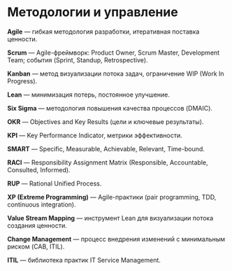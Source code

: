 # Методологии и управление

**Agile** — гибкая методология разработки, итеративная поставка ценности.

**Scrum** — Agile-фреймворк: Product Owner, Scrum Master, Development Team; события (Sprint, Standup, Retrospective).

**Kanban** — метод визуализации потока задач, ограничение WIP (Work In Progress).

**Lean** — минимизация потерь, постоянное улучшение.

**Six Sigma** — методология повышения качества процессов (DMAIC).

**OKR** — Objectives and Key Results (цели и ключевые результаты).

**KPI** — Key Performance Indicator, метрики эффективности.

**SMART** — Specific, Measurable, Achievable, Relevant, Time-bound.

**RACI** — Responsibility Assignment Matrix (Responsible, Accountable, Consulted, Informed).

**RUP** — Rational Unified Process.

**XP (Extreme Programming)** — Agile-практики (pair programming, TDD, continuous integration).

**Value Stream Mapping** — инструмент Lean для визуализации потока создания ценности.

**Change Management** — процесс внедрения изменений с минимальным риском (CAB, ITIL). 

**ITIL** — библиотека практик IT Service Management.
